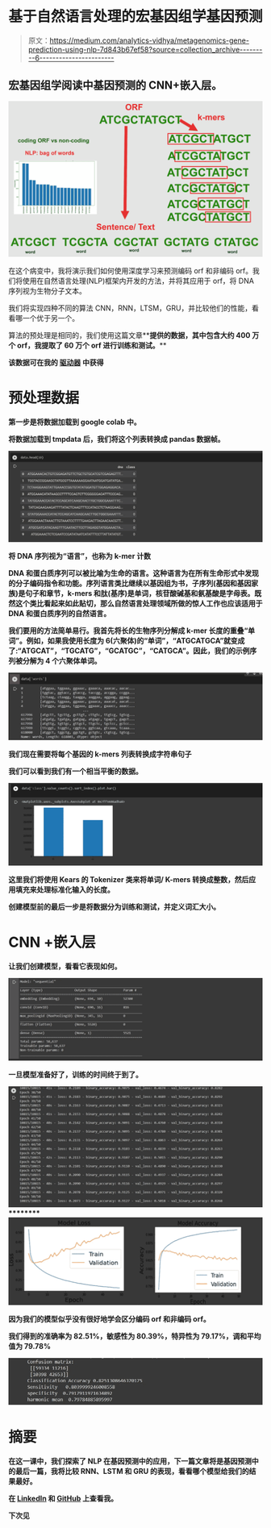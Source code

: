 # 基于自然语言处理的宏基因组学基因预测

> 原文：<https://medium.com/analytics-vidhya/metagenomics-gene-prediction-using-nlp-7d843b67ef58?source=collection_archive---------6----------------------->

## 宏基因组学阅读中基因预测的 CNN+嵌入层。

![](img/ae56a74c3daddb1dacd6f268c498a596.png)

在这个病变中，我将演示我们如何使用深度学习来预测编码 orf 和非编码 orf。我们将使用在自然语言处理(NLP)框架内开发的方法，并将其应用于 orf，将 DNA 序列视为生物分子文本。

我们将实现四种不同的算法 CNN，RNN，LTSM，GRU，并比较他们的性能，看看哪一个优于另一个。

算法的预处理是相同的，我们使用这篇文章**[](https://www.hindawi.com/journals/bmri/2017/4740354/)**提供的数据，其中包含大约 400 万个 orf，我提取了 60 万个 orf 进行训练和测试。****

****该数据可在我的 [**驱动器**](https://drive.google.com/drive/folders/1_R6Dpyllq3gtu2llVzxVZzEEVYbyIGAv?usp=sharing) 中获得****

# ****预处理数据****

****第一步是将数据加载到 google colab 中。****

****将数据加载到 tmpdata 后，我们将这个列表转换成 pandas 数据帧。****

****![](img/9ea463363c8ed7f3e9eeb37ace43780d.png)****

****将 DNA 序列视为“语言”，也称为 k-mer 计数****

****DNA 和蛋白质序列可以被比喻为生命的语言。这种语言为在所有生命形式中发现的分子编码指令和功能。序列语言类比继续以基因组为书，子序列(基因和基因家族)是句子和章节，k-mers 和肽(基序)是单词，核苷酸碱基和氨基酸是字母表。既然这个类比看起来如此贴切，那么自然语言处理领域所做的惊人工作也应该适用于 DNA 和蛋白质序列的自然语言。****

****我们要用的方法简单易行。我首先将长的生物序列分解成 k-mer 长度的重叠“单词”。例如，如果我使用长度为 6(六聚体)的“单词”，“ATGCATGCA”就变成了:“ATGCAT”，“TGCATG”，“GCATGC”，“CATGCA”。因此，我们的示例序列被分解为 4 个六聚体单词。****

****![](img/8eeface0d1bfa9dad91de3ca977221a6.png)****

****我们现在需要将每个基因的 k-mers 列表转换成字符串句子****

****我们可以看到我们有一个相当平衡的数据。****

****![](img/eeef7b44aa2ac5f5bec6e00fb7bbe283.png)****

****这里我们将使用 Kears 的 **Tokenizer** 类来将单词/ K-mers 转换成整数，然后应用填充来处理标准化输入的长度。****

****创建模型前的最后一步是将数据分为训练和测试，并定义词汇大小。****

# ****CNN +嵌入层****

****让我们创建模型，看看它表现如何。****

****![](img/33566e34cf386736ff8128f99cce72c6.png)****

****一旦模型准备好了，训练的时间终于到了。****

****![](img/9a0174906192b1d52e5011d5b4974f0f.png)********![](img/bc7dce59845b49d30fd1bbcaa8e7f524.png)****

****因为我们的模型似乎没有很好地学会区分编码 orf 和非编码 orf。****

****我们得到的准确率为 82.51%，敏感性为 80.39%，特异性为 79.17%，调和平均值为 79.78%****

****![](img/061735ddcc3d025a4e656cabda958d33.png)****

# ****摘要****

****在这一课中，我们探索了 NLP 在基因预测中的应用，下一篇文章将是基因预测中的最后一篇，我将比较 RNN、LSTM 和 GRU 的表现，看看哪个模型给我们的结果最好。****

****在 [LinkedIn](https://www.linkedin.com/in/rachid-elfermi-75a84b8b/) 和 [GitHub](https://github.com/rachidelfermi) 上查看我。****

****下次见****